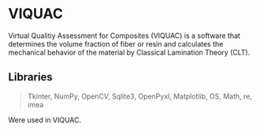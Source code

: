 # VIQUAC

Virtual Qualitiy Assessment for Composites (VIQUAC) is a software that determines the volume fraction of fiber or resin 
and calculates the mechanical behavior of the material by Classical Lamination Theory (CLT).


## Libraries
>Tkinter, NumPy, OpenCV, Sqlite3, OpenPyxl, Matplotlib, OS, Math, re, imea

Were used in VIQUAC.
